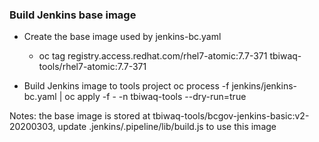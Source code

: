 ### Build Jenkins base image

* Create the base image used by jenkins-bc.yaml
    * oc tag registry.access.redhat.com/rhel7-atomic:7.7-371 tbiwaq-tools/rhel7-atomic:7.7-371

* Build Jenkins image to tools project
oc process -f jenkins/jenkins-bc.yaml | oc apply -f - -n tbiwaq-tools --dry-run=true

Notes: the base image is stored at tbiwaq-tools/bcgov-jenkins-basic:v2-20200303, update .jenkins/.pipeline/lib/build.js to use this image